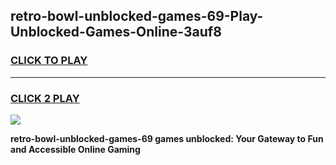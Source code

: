 
## retro-bowl-unblocked-games-69-Play-Unblocked-Games-Online-3auf8
<h3>
<a href="https://premium76.site?title=retro-bowl-unblocked-games-69&ref=25A">CLICK TO PLAY</a></h3>
<hr>

<h3>
<a href="https://premium76.site?title=retro-bowl-unblocked-games-69&ref=25A">CLICK 2 PLAY</a>
  
</h3>

<a href="https://premium76.site?title=retro-bowl-unblocked-games-69&ref=25A"><img src="https://clearcache.store/games.png"></a>


**retro-bowl-unblocked-games-69 games unblocked: Your Gateway to Fun and Accessible Online Gaming**
